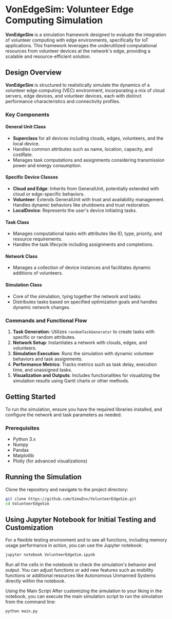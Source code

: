 # VonEdgeSim: Volunteer Edge Computing Simulation

**VonEdgeSim** is a simulation framework designed to evaluate the integration of volunteer computing with edge environments, specifically for IoT applications. This framework leverages the underutilized computational resources from volunteer devices at the network's edge, providing a scalable and resource-efficient solution.

## Design Overview

**VonEdgeSim** is structured to realistically simulate the dynamics of a volunteer edge computing (VEC) environment, incorporating a mix of cloud servers, edge devices, and volunteer devices, each with distinct performance characteristics and connectivity profiles.

### Key Components

#### General Unit Class

- **Superclass** for all devices including clouds, edges, volunteers, and the local device.
- Handles common attributes such as name, location, capacity, and costRate.
- Manages task computations and assignments considering transmission power and energy consumption.

#### Specific Device Classes

- **Cloud and Edge**: Inherits from GeneralUnit, potentially extended with cloud or edge-specific behaviors.
- **Volunteer**: Extends GeneralUnit with trust and availability management. Handles dynamic behaviors like shutdowns and trust restoration.
- **LocalDevice**: Represents the user's device initiating tasks.

#### Task Class

- Manages computational tasks with attributes like ID, type, priority, and resource requirements.
- Handles the task lifecycle including assignments and completions.

#### Network Class

- Manages a collection of device instances and facilitates dynamic additions of volunteers.

#### Simulation Class

- Core of the simulation, tying together the network and tasks.
- Distributes tasks based on specified optimization goals and handles dynamic network changes.

### Commands and Functional Flow

1. **Task Generation**: Utilizes `randomTaskGenerator` to create tasks with specific or random attributes.
2. **Network Setup**: Instantiates a network with clouds, edges, and volunteers.
3. **Simulation Execution**: Runs the simulation with dynamic volunteer behaviors and task assignments.
4. **Performance Metrics**: Tracks metrics such as task delay, execution time, and unassigned tasks.
5. **Visualization and Outputs**: Includes functionalities for visualizing the simulation results using Gantt charts or other methods.

## Getting Started

To run the simulation, ensure you have the required libraries installed, and configure the network and task parameters as needed.

### Prerequisites

- Python 3.x
- Numpy
- Pandas
- Matplotlib
- Plotly (for advanced visualizations)

## Running the Simulation

Clone the repository and navigate to the project directory:

```bash
git clone https://github.com/SimuEnv/VolunteerEdgeSim.git
cd VolunteerEdgeSim
```


## Using Jupyter Notebook for Initial Testing and Customization

For a flexible testing environment and to see all functions, including memory usage performance in action, you can use the Jupyter notebook:

```bash
jupyter notebook VolunteerEdgeSim.ipynb
```



Run all the cells in the notebook to check the simulation's behavior and output. You can adjust functions or add new features such as mobility functions or additional resources like Autonomous Unmanned Systems directly within the notebook.

Using the Main Script
After customizing the simulation to your liking in the notebook, you can execute the main simulation script to run the simulation from the command line:

```bash
python main.py
```

